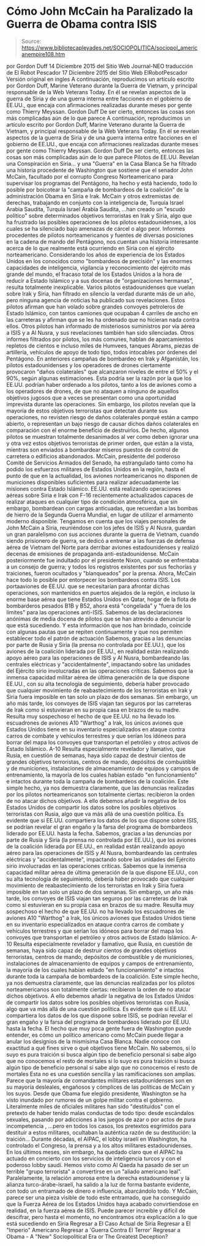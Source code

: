 # Cómo John McCain ha Paralizado la Guerra de Obama contra ISIS

> Source: https://www.bibliotecapleyades.net/SOCIOPOLITICA/sociopol_americanempire108.htm

por Gordon Duff
14 Diciembre 2015
del Sitio Web Journal-NEO
traducción de El Robot Pescador
17 Diciembre 2015
del Sitio Web ElRobotPescador
Versión original en ingles
A continuación, reproducimos un artículo escrito por Gordon Duff, Marine Veterano durante la Guerra de Vietnam, y principal responsable de la Web Veterans Today. En él se revelan aspectos de la guerra de Siria y de una guerra interna entre facciones en el gobierno de EE.UU., que encaja con afirmaciones realizadas durante meses por gente como Thierry Meyssan. Gordon Duff De ser cierto, entonces las cosas son más complicadas aún de lo que parece
A continuación, reproducimos un artículo escrito por Gordon Duff, Marine Veterano durante la Guerra de Vietnam, y principal responsable de la Web Veterans Today. En él se revelan aspectos de la guerra de Siria y de una guerra interna entre facciones en el gobierno de EE.UU., que encaja con afirmaciones realizadas durante meses por gente como Thierry Meyssan.
Gordon Duff
De ser cierto, entonces las cosas son más complicadas aún de lo que parece
Pilotos de EE.UU. Revelan una Conspiración en Siria... y una "Guerra" en la Casa Blanca
Se ha filtrado una historia procedente de Washington que sostiene que el senador John McCain, facultado por el corrupto Congreso Norteamericano para supervisar los programas del Pentágono, ha hecho y está haciendo, todo lo posible por boicotear la "campaña de bombardeos de la coalición" de la administración Obama en Siria e Irak. McCain y otros extremistas de derechas, trabajando en conjunto con la inteligencia de,
Turquía Israel Arabia Saudita,
Turquía
Israel
Arabia Saudita,
...han creado un "escudo político" sobre determinados objetivos terroristas en Irak y Siria, algo que ha frustrado las posibles operaciones de los pilotos estadounidenses, a los cuales se ha silenciado bajo amenazas de cárcel o algo peor. Informes procedentes de pilotos norteamericanos y fuentes de diversas posiciones en la cadena de mando del Pentágono, nos cuentan una historia interesante acerca de lo que realmente está ocurriendo en Siria con el ejército norteamericano. Considerando los años de experiencia de los Estados Unidos en los conocidos como "bombardeos de precisión" y las enormes capacidades de inteligencia, vigilancia y reconocimiento del ejército más grande del mundo, el fracaso total de los Estados Unidos a la hora de reducir a Estado Islámico y a sus docenas de "organizaciones hermanas", resulta totalmente inexplicable.
Varios pilotos estadounidenses que vuelan sobre Irak y Siria, han filtrado en silencio la verdad durante más de un año, pero ninguna agencia de noticias ha publicado sus revelaciones.
Estos pilotos afirman que han volado sobre grandes convoyes petroleros de Estado Islámico, con tantos camiones que ocupaban 4 carriles de ancho en las carreteras y afirman que se les ha ordenado que no hicieran nada contra ellos. Otros pilotos han informado de misteriosos suministros por vía aérea a ISIS y a Al Nusra, y sus revelaciones también han sido silenciadas. Otros informes filtrados por pilotos, los más comunes, hablan de aparcamientos repletos de cientos e incluso miles de Humvees, tanques Abrams, piezas de artillería, vehículos de apoyo de todo tipo, todos intocables por órdenes del Pentágono. En anteriores campañas de bombardeo en Irak y Afganistán, los pilotos estadounidenses y los operadores de drones ciertamente provocaron "daños colaterales" que alcanzaron niveles de entre el 50% y el 90%, según algunas estimaciones.
Esta podría ser la razón por la que los EE.UU. podrían haber ordenado a los pilotos, tanto a los de aviones como a los operadores de drones, de que no ataquen a ninguno de aquellos objetivos jugosos que a veces se presentan como una oportunidad imprevista durante las operaciones.
Sin embargo, los pilotos revelan que la mayoría de estos objetivos terroristas que detectan durante sus operaciones, no revisten riesgo de daños colaterales porqué están a campo abierto, o representan un bajo riesgo de causar dichos daños colaterales en comparación con el enorme beneficio de destruirlos. De hecho, algunos pilotos se muestran totalmente desanimados al ver como deben ignorar una y otra vez estos objetivos terroristas de primer orden, que están a la vista, mientras son enviados a bombardear míseros puestos de control de carretera o edificios abandonados. McCain, presidente del poderoso Comité de Servicios Armados del Senado, ha estrangulado tanto como ha podido los esfuerzos militares de Estados Unidos en la región, hasta el punto de que en la actualidad, los aviones norteamericanos no disponen de municiones disponibles suficientes para realizar adecuadamente las misiones contra Estado Islámico.
EE.UU. está realizando operaciones aéreas sobre Siria e Irak con F-16 recientemente actualizados capaces de realizar ataques en cualquier tipo de condición atmosférica, que sin embargo, bombardean con cargas anticuadas, que recuerdan a las bombas de hierro de la Segunda Guerra Mundial, en lugar de utilizar el armamento moderno disponible. Tengamos en cuenta que los viajes personales de John McCain a Siria, reuniéndose con los jefes de ISIS y Al Nusra, guardan un gran paralelismo con sus acciones durante la guerra de Vietnam, cuando siendo prisionero de guerra, se dedicó a entrenar a las fuerzas de defensa aérea de Vietnam del Norte para derribar aviones estadounidenses y realizó decenas de emisiones de propaganda anti-estadounidense.
McCain posteriormente fue indultado por el presidente Nixon, cuando se enfrentaba a un consejo de guerra; y todos los registros existentes por sus fechorías y traiciones, fueron ocultados y "blanqueados" por la prensa.
Ahora, McCain hace todo lo posible por entorpecer los bombardeos contra ISIS.
Los portaaviones de EE.UU. que se necesitarían para afrontar dichas operaciones, son mantenidos en puertos alejados de la región, e incluso la enorme base aérea que tiene Estados Unidos en Qatar, hogar de la flota de bombarderos pesados B1B y B52, ahora está "congelada" y "fuera de los límites" para las operaciones anti-ISIS. Sabemos de las declaraciones anónimas de media docena de pilotos que se han atrevido a denunciar lo que está sucediendo. Y esta información que nos han brindado, coincide con algunas pautas que se repiten continuamente y que nos permiten establecer todo el patrón de actuación
Sabemos, gracias a las denuncias por parte de Rusia y Siria (la prensa no controlada por EE.UU.), que los aviones de la coalición liderada por EE.UU., en realidad están realizando apoyo aéreo para las operaciones de ISIS y Al Nusra, bombardeando las centrales eléctricas y "accidentalmente", impactando sobre las unidades del Ejército sirio involucradas en las operaciones críticas. Sabemos que la inmensa capacidad militar aérea de última generación de la que dispone EE.UU., con su alta tecnología de seguimiento, debería haber provocado que cualquier movimiento de reabastecimiento de los terroristas en Irak y Siria fuera imposible en tan solo un plazo de dos semanas. Sin embargo, un año más tarde, los convoyes de ISIS viajan tan seguros por las carreteras de Irak como si estuvieran en su propia casa en brazos de su madre. Resulta muy sospechoso el hecho de que EE.UU. no ha llevado los escuadrones de aviones A10 "Warthog" a Irak, los únicos aviones que Estados Unidos tiene en su inventario especializados en ataque contra carros de combate y vehículos terrestres y que serían los idóneos para borrar del mapa los convoyes que transportan el petróleo y otros activos de Estado Islámico. A-10 Resulta especialmente revelador y llamativo, que Rusia, en cuestión de semanas, haya sido capaz de destruir cientos de grandes objetivos terroristas, centros de mando, depósitos de combustible y de municiones, instalaciones de almacenamiento de equipos y campos de entrenamiento, la mayoría de los cuales habían estado "en funcionamiento" e intactos durante toda la campaña de bombardeos de la coalición. Este simple hecho, ya nos demuestra claramente, que las denuncias realizadas por los pilotos norteamericanos son totalmente ciertas: recibieron la orden de no atacar dichos objetivos. A ello debemos añadir la negativa de los Estados Unidos de compartir los datos sobre los posibles objetivos terroristas con Rusia, algo que va más allá de una cuestión política. Es evidente que si EE.UU. compartiera los datos de los que dispone sobre ISIS, se podrían revelar el gran engaño y la farsa del programa de bombardeos liderado por EE.UU. hasta la fecha.
Sabemos, gracias a las denuncias por parte de Rusia y Siria (la prensa no controlada por EE.UU.), que los aviones de la coalición liderada por EE.UU., en realidad están realizando apoyo aéreo para las operaciones de ISIS y Al Nusra, bombardeando las centrales eléctricas y "accidentalmente", impactando sobre las unidades del Ejército sirio involucradas en las operaciones críticas.
Sabemos que la inmensa capacidad militar aérea de última generación de la que dispone EE.UU., con su alta tecnología de seguimiento, debería haber provocado que cualquier movimiento de reabastecimiento de los terroristas en Irak y Siria fuera imposible en tan solo un plazo de dos semanas.
Sin embargo, un año más tarde, los convoyes de ISIS viajan tan seguros por las carreteras de Irak como si estuvieran en su propia casa en brazos de su madre.
Resulta muy sospechoso el hecho de que EE.UU. no ha llevado los escuadrones de aviones A10 "Warthog" a Irak, los únicos aviones que Estados Unidos tiene en su inventario especializados en ataque contra carros de combate y vehículos terrestres y que serían los idóneos para borrar del mapa los convoyes que transportan el petróleo y otros activos de Estado Islámico.
A-10
Resulta especialmente revelador y llamativo, que Rusia, en cuestión de semanas, haya sido capaz de destruir cientos de grandes objetivos terroristas, centros de mando, depósitos de combustible y de municiones, instalaciones de almacenamiento de equipos y campos de entrenamiento, la mayoría de los cuales habían estado "en funcionamiento" e intactos durante toda la campaña de bombardeos de la coalición.
Este simple hecho, ya nos demuestra claramente, que las denuncias realizadas por los pilotos norteamericanos son totalmente ciertas: recibieron la orden de no atacar dichos objetivos.
A ello debemos añadir la negativa de los Estados Unidos de compartir los datos sobre los posibles objetivos terroristas con Rusia, algo que va más allá de una cuestión política.
Es evidente que si EE.UU. compartiera los datos de los que dispone sobre ISIS, se podrían revelar el gran engaño y la farsa del programa de bombardeos liderado por EE.UU. hasta la fecha.
El hecho que muy poca gente fuera de Washington puede entender, es cómo un político americano como McCain puede llegar a anular los designios de la mismísima Casa Blanca. Nadie conoce con exactitud a qué fines sirve o qué objetivos tiene McCain.
No sabemos,
si lo suyo es pura traición si busca algún tipo de beneficio personal si sabe algo que no conocemos el resto de mortales
si lo suyo es pura traición
si busca algún tipo de beneficio personal
si sabe algo que no conocemos el resto de mortales
Esta no es una cuestión sencilla y las ramificaciones son amplias.
Parece que la mayoría de comandantes militares estadounidenses son en su mayoría desleales, engañosos y cómplices de las políticas de McCain y los suyos. Desde que Obama fue elegido presidente, Washington se ha visto inundado por rumores de un golpe militar contra el gobierno.
Literalmente miles de oficiales militares han sido "destituidos" con el pretexto de haber tenido malas conductas de todo tipo:
desde escándalos sexuales, pasando por adicciones a los juegos de azar o por actos de pura incompetencia ,
...pero en todos los casos, los pretextos esgrimidos para destituir a estos militares, ocultaban la auténtica razón de su destitución:
la traición...
Durante décadas, el AIPAC, el lobby israelí en Washington, ha controlado el Congreso, la prensa y a los altos militares estadounidenses.
En los últimos meses, sin embargo, ha quedado claro que el AIPAC ha actuado en concierto con los servicios de inteligencia turcos y con el poderoso lobby saudí.
Hemos visto como Al Qaeda ha pasado de ser un terrible "grupo terrorista" a convertirse en un "aliado americano leal".
Paralelamente, la relación amorosa entre la derecha estadounidense y la alianza turco-árabe-israelí, ha salido a la luz de forma bastante evidente, con todo un entramado de dinero e influencia, abarcándolo todo. Y McCain, parece ser una pieza visible de todo este entramado, que ha conseguido que la Fuerza Aérea de los Estados Unidos haya acabado convirtiendose en realidad, en la fuerza aérea de ISIS. Puede parecer increíble y difícil de descifrar, pero hasta el momento, no encontramos otra explicación a lo que está sucediendo en Siria
Regresar a El Caso Actual de Siria
Regresar a El "Imperio" Americano
Regresar a 'Guerra Contra El Terror'
Regresar a Obama - A "New" Sociopolitical Era or The Greatest Deception?
